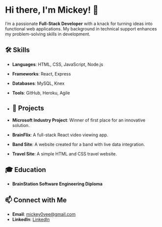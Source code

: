 # Hi there, I'm Mickey! 👋

I’m a passionate **Full-Stack Developer** with a knack for turning ideas into functional web applications. My background in technical support enhances my problem-solving skills in development.

## 🛠️ Skills
- **Languages**: HTML, CSS, JavaScript, Node.js
- **Frameworks**: React, Express
- **Databases**: MySQL, Knex
- **Tools**: GitHub, Heroku, Agile

- ## 🌟 Projects
- **Microsoft Industry Project**: Winner of first place for an innovative solution.
- **BrainFlix**: A full-stack React video viewing app.
- **Band Site**: A website created for a band with live data integration.
- **Travel Site**: A simple HTML and CSS travel website.

## 🎓 Education
- **BrainStation Software Engineering Diploma**  

## 📫 Connect with Me
- **Email**: mickey0vee@gmail.com
- **LinkedIn**: [LinkedIn](https://www.linkedin.com/in/mickey-vee/)
